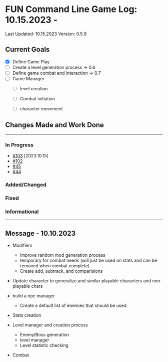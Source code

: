 # FUN Command Line Game Log: 10.15.2023 - 
<!-- Update: Current Log date -->

Last Updated: 10.15.2023 <!-- Update with previous log date -->
Version: 0.5.9
<!-- Update version number when changes made-->
<!-- Verions Additions 
  + 1.0.0 is for major project wide changes like adding a whole new concept/face change
    + V1 = MVP CLI version of game
    + V2 = integration of Textual package and any visiualization features
  + 0.1.0 is for current feature version updates including additions/removal/revamp of methods or parts (general idea of things)
  + 0.0.1 is for minor changes including: bug fixes, additions to current methods
 -->

<!-- _Date_ - When item was added  
__\<Date\>__ - When Item was completed
-->
<!-- Update Table with Current File Count -->

## Current Goals

- [x] Define Game Play
- [ ] Create a level generation process -> 0.6
- [ ] Define game combat and interaction -> 0.7
- [ ] Game Manager
  - [ ] level creation
  - [ ] Combat initiation
  - [ ] character movement


## Changes Made and Work Done

------------------------------
<!-- Update version number when changes made-->

### In Progress

- [#103](https://github.com/jevinevans/Game/issues/103) [2023.10.15]
- [#102](https://github.com/jevinevans/Game/issues/102)
- [#45](https://github.com/jevinevans/Game/issues/45)
- [#44](https://github.com/jevinevans/Game/issues/44)

### Added/Changed

### Fixed

### Informational


------------------------------

## Message - 10.10.2023
- Modifiers
  - improve random mod generation process
  - temporary for combat needs (will just be used on stats and can be removed when combat complete)
  - Create add, subtrack, and comparisions

- Update character to generalize and similar playable characters and non-playable chars
- build a npc manager
  - Create a default list of enemies that should be used

- Stats creation
- Level manager and creation process
  - Enemy/Boss generation
  - level manager
  - Level statistic checking
- Combat